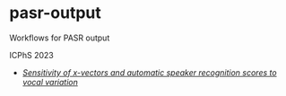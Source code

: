 # pasr-output
Workflows for PASR output

ICPhS 2023 
- [*Sensitivity of x-vectors and automatic speaker recognition scores to vocal variation*](https://github.com/uoy-research/pasr-output/tree/main/ICPhS_23_Sensitivity)
